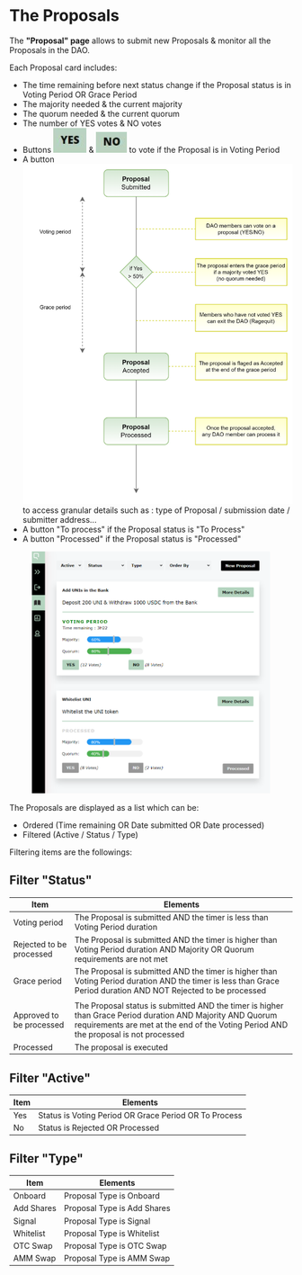 # The Proposals

The **"Proposal" page** allows to submit new Proposals & monitor all the Proposals in the DAO.

Each Proposal card includes:

* The time remaining before next status change if the Proposal status is in Voting Period OR Grace Period
* The majority needed & the current majority
* The quorum needed & the current quorum&#x20;
* The number of YES votes & NO votes
* Buttons <img src="../../.gitbook/assets/image (5) (2).png" alt="" data-size="line"> & <img src="../../.gitbook/assets/image (7).png" alt="" data-size="line"> to vote if the Proposal is in Voting Period
* A button <img src="../../.gitbook/assets/image (6).png" alt="" data-size="line"> to access granular details such as : type of Proposal / submission date / submitter address...
* A button "To process" if the Proposal status is "To Process"
* A button "Processed" if the Proposal status is "Processed"

<figure><img src="../../.gitbook/assets/OTC VOTING modified.png" alt=""><figcaption></figcaption></figure>

The Proposals are displayed as a list which can be:&#x20;

* Ordered (Time remaining OR Date submitted OR Date processed)
* Filtered (Active / Status / Type)

Filtering items are the followings:

## Filter "Status"

| Item                     | Elements                                                                                                                                                                                           |
| ------------------------ | -------------------------------------------------------------------------------------------------------------------------------------------------------------------------------------------------- |
| Voting period            | The Proposal is submitted AND the timer is less than Voting Period duration                                                                                                                        |
| Rejected to be processed | The Proposal is submitted AND the timer is higher than Voting Period duration AND Majority OR Quorum requirements are not met                                                                      |
| Grace period             | The Proposal is submitted AND the timer is higher than Voting Period duration AND the timer is less than Grace Period duration AND NOT Rejected to be processed                                    |
|                          |                                                                                                                                                                                                    |
| Approved to be processed | The Proposal status is submitted AND the timer is higher than Grace Period duration AND Majority AND Quorum requirements are met at the end of the Voting Period AND the proposal is not processed |
| Processed                | The proposal is executed                                                                                                                                                                           |

## Filter "Active"

| Item | Elements                                              |
| ---- | ----------------------------------------------------- |
| Yes  | Status is Voting Period OR Grace Period OR To Process |
| No   | Status is Rejected OR Processed                       |

## Filter "Type"

| Item       | Elements                    |
| ---------- | --------------------------- |
| Onboard    | Proposal Type is Onboard    |
| Add Shares | Proposal Type is Add Shares |
| Signal     | Proposal Type is Signal     |
| Whitelist  | Proposal Type is Whitelist  |
| OTC Swap   | Proposal Type is OTC Swap   |
| AMM Swap   | Proposal Type is AMM Swap   |

